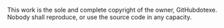 This work is the sole and complete copyright of the owner, GitHubdotexe. Nobody shall reproduce, or use the source code in any capacity.
